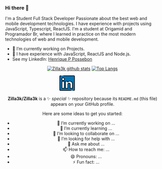 ### Hi there 👋

I'm a Student Full Stack Developer Passionate about the best web and mobile
development technologies. I have experience with projects using JavaScript,
Typescript, ReactJS. I'm a student at Origamid
and Programador Br, where I learned in practice on the most modern technologies of web
and mobile development.

- 🔭 I’m currently working on Projects.
- 🌱 I have experience with JavaScript, ReactJS and Node.js.
- See my LinkedIn: [Henrique P Possebon](https://www.linkedin.com/in/henrique-pelanda/)

<div align="center" >

[![Zilla3k github stats](https://github-readme-stats.vercel.app/api?username=zilla3k&show_icons=true&theme=radical&bg_color=30,0d0d0d,191919&title_color=fff&text_color=fff&icon_color=79ff97)](https://github.com/anuraghazra/github-readme-stats)
[![Top Langs](https://github-readme-stats.vercel.app/api/top-langs/?username=zilla3k&layout=compact&theme=radical&bg_color=30,0d0d0d,191919&title_color=fff&text_color=fff&icon_color=79ff97)](https://github.com/anuraghazra/github-readme-stats)

<div style="align-self: center;align-items: center; display: flex; justify-content: space-between; width: 150px;" >
    <a href="https://www.linkedin.com/in/henrique-pelanda/">
    <img src="https://github.com/zilla3k/zilla3k/raw/master/github/linkedin.png" alt="LinkedIn" height="50">
  </a>
</div>

**Zilla3k/Zilla3k** is a ✨ _special_ ✨ repository because its `README.md` (this file) appears on your GitHub profile.

Here are some ideas to get you started:

- 🔭 I’m currently working on ...
- 🌱 I’m currently learning ...
- 👯 I’m looking to collaborate on ...
- 🤔 I’m looking for help with ...
- 💬 Ask me about ...
- 📫 How to reach me: ...
- 😄 Pronouns: ...
- ⚡ Fun fact: ...
